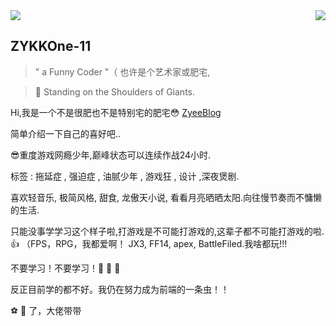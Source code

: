 
<div style="display: flex; justify-content: space-between;">
<img src="https://github-profile-summary-cards.vercel.app/api/cards/most-commit-language?username=ZYKKOne-11&theme=monokai" />
<img align="right" src='https://github-readme-stats.vercel.app/api?username=ZYKKOne-11&show_icons=true&title_color=fff&icon_color=79ff97&text_color=9f9f9f&bg_color=151515&hide=["contribs"]'>

</div>

## ZYKKOne-11

> " a Funny Coder "（ 也许是个艺术家或肥宅,

> 🥺 Standing on the Shoulders of Giants.

Hi,我是一个不是很肥也不是特别宅的肥宅😳 [ZyeeBlog](https://zyeeblog.com/#/) 

简单介绍一下自己的喜好吧..

😎重度游戏网瘾少年,巅峰状态可以连续作战24小时.

标签 : 拖延症 , 强迫症 , 油腻少年 , 游戏狂 , 设计 ,深夜煲剧.

喜欢轻音乐, 极简风格, 甜食, 龙傲天小说, 看看月亮晒晒太阳.向往慢节奏而不慵懒的生活.

只能没事学学习这个样子啦,打游戏是不可能打游戏的,这辈子都不可能打游戏的啦.👍 （FPS，RPG，我都爱啊！ JX3, FF14, apex, BattleFiled.我啥都玩!!!

不要学习！不要学习！🤯 🤯 🤯

反正目前学的都不好。我仍在努力成为前端的一条虫！！

⚽️ 🏀 了，大佬带带
